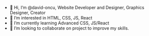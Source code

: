 - 👋 Hi, I’m @david-oncu, Website Developer and Designer, Graphics Designer, Creator
- 👀 I’m interested in HTML, CSS, JS, React
- 🌱 I’m currently learning Advanced CSS, JS/React
- 💞️ I’m looking to collaborate on project to improve my skills.


<!---
david-oncu/david-oncu is a ✨ special ✨ repository because its `README.md` (this file) appears on your GitHub profile.
You can click the Preview link to take a look at your changes.
--->
